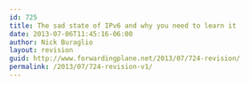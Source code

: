 ```yaml
---
id: 725
title: The sad state of IPv6 and why you need to learn it
date: 2013-07-06T11:45:16-06:00
author: Nick Buraglio
layout: revision
guid: http://www.forwardingplane.net/2013/07/724-revision/
permalink: /2013/07/724-revision-v1/
---
```

